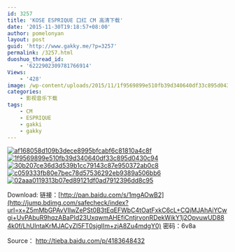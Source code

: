```yaml
---
id: 3257
title: 'KOSE ESPRIQUE 口红 CM 高清下载'
date: '2015-11-30T19:18:57+08:00'
author: pomelonyan
layout: post
guid: 'http://www.gakky.me/?p=3257'
permalink: /3257.html
duoshuo_thread_id:
    - '6222902309781766914'
Views:
    - '428'
image: /wp-content/uploads/2015/11/1f9569899e510fb39d340640df33c895d0430c94.jpg
categories:
    - 影视音乐下载
tags:
    - CM
    - ESPRIQUE
    - gakki
    - gakky
---
```


[![af168058d109b3dece8995bfcabf6c81810a4c8f](http://www.yui-aragaki.org/wp-content/uploads/2015/11/af168058d109b3dece8995bfcabf6c81810a4c8f.jpg)![1f9569899e510fb39d340640df33c895d0430c94](http://www.yui-aragaki.org/wp-content/uploads/2015/11/1f9569899e510fb39d340640df33c895d0430c94.jpg)](http://www.yui-aragaki.org/wp-content/uploads/2015/11/1f9569899e510fb39d340640df33c895d0430c94.jpg "1f9569899e510fb39d340640df33c895d0430c94") [![30b207ce36d3d539b1cc79143c87e950372ab0c8](http://www.yui-aragaki.org/wp-content/uploads/2015/11/30b207ce36d3d539b1cc79143c87e950372ab0c8.jpg)](http://www.yui-aragaki.org/wp-content/uploads/2015/11/30b207ce36d3d539b1cc79143c87e950372ab0c8.jpg "30b207ce36d3d539b1cc79143c87e950372ab0c8") [![c059333fb80e7bec78d57536292eb9389a506bb6](http://www.yui-aragaki.org/wp-content/uploads/2015/11/c059333fb80e7bec78d57536292eb9389a506bb6.jpg)![02aaa0119313b07ed89121df0ad7912396dd8c95](http://www.yui-aragaki.org/wp-content/uploads/2015/11/02aaa0119313b07ed89121df0ad7912396dd8c95.jpg)](http://www.yui-aragaki.org/wp-content/uploads/2015/11/c059333fb80e7bec78d57536292eb9389a506bb6.jpg "c059333fb80e7bec78d57536292eb9389a506bb6")

Download: 链接：[http://pan.baidu.com/s/1mgAOwB2](http://jump.bdimg.com/safecheck/index?url=x+Z5mMbGPAvVIlwZePSt0B3tEqEFWbC4tOatFxkC6cL+CQjMJAhAiYCwgi+UvPAbuR9hqzABaPId23UxqwmAHEfiCntjrvonRDekWikY1j2OpvuwUD884k0f/LhUlntaKrMJACyZI5FT0sjgIIm+zjA8Zu4mdgY0) 密码：6v8a

Source： <http://tieba.baidu.com/p/4183648432>